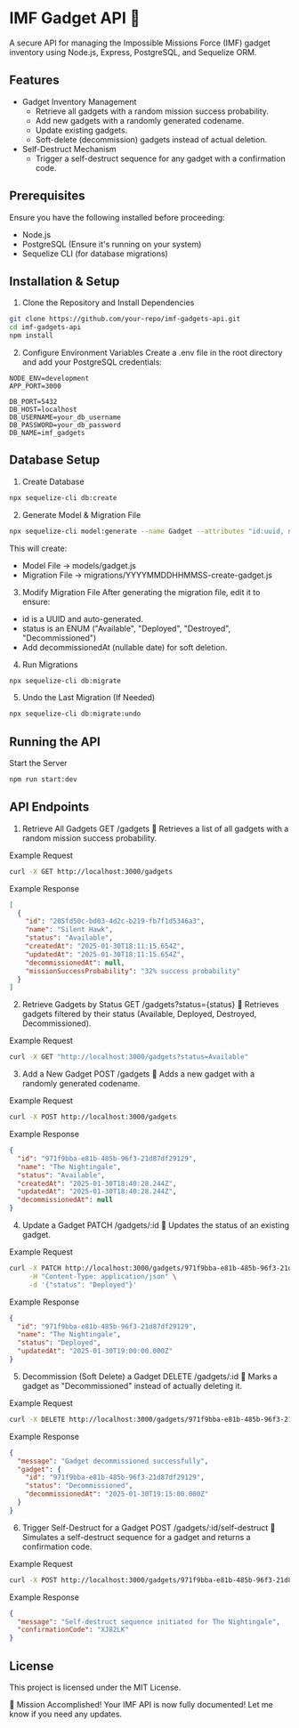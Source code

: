 # IMF Gadget API 🚀
A secure API for managing the Impossible Missions Force (IMF) gadget inventory using Node.js, Express, PostgreSQL, and Sequelize ORM.

## Features
- Gadget Inventory Management
  - Retrieve all gadgets with a random mission success probability.
  - Add new gadgets with a randomly generated codename.
  - Update existing gadgets.
  - Soft-delete (decommission) gadgets instead of actual deletion.
- Self-Destruct Mechanism
  - Trigger a self-destruct sequence for any gadget with a confirmation code.

## Prerequisites
Ensure you have the following installed before proceeding:
- Node.js
- PostgreSQL (Ensure it's running on your system)
- Sequelize CLI (for database migrations)

## Installation & Setup
1. Clone the Repository and Install Dependencies
```sh
git clone https://github.com/your-repo/imf-gadgets-api.git
cd imf-gadgets-api
npm install
```

2. Configure Environment Variables
Create a .env file in the root directory and add your PostgreSQL credentials:
```env
NODE_ENV=development
APP_PORT=3000
 
DB_PORT=5432
DB_HOST=localhost
DB_USERNAME=your_db_username
DB_PASSWORD=your_db_password
DB_NAME=imf_gadgets
```

## Database Setup
1. Create Database
```sh
npx sequelize-cli db:create
```
2. Generate Model & Migration File
```sh
npx sequelize-cli model:generate --name Gadget --attributes "id:uuid, name:string, status:string"
```
This will create:
- Model File → models/gadget.js
- Migration File → migrations/YYYYMMDDHHMMSS-create-gadget.js
3. Modify Migration File
After generating the migration file, edit it to ensure:
- id is a UUID and auto-generated.
- status is an ENUM ("Available", "Deployed", "Destroyed", "Decommissioned")
- Add decommissionedAt (nullable date) for soft deletion.
4. Run Migrations
```sh
npx sequelize-cli db:migrate
```
5. Undo the Last Migration (If Needed)
```sh
npx sequelize-cli db:migrate:undo
```

## Running the API
Start the Server
```sh
npm run start:dev
```

## API Endpoints
1. Retrieve All Gadgets
GET /gadgets
📌 Retrieves a list of all gadgets with a random mission success probability.

Example Request
```sh
curl -X GET http://localhost:3000/gadgets
```
Example Response
```json
[
  {
    "id": "205fd50c-bd03-4d2c-b219-fb7f1d5346a3",
    "name": "Silent Hawk",
    "status": "Available",
    "createdAt": "2025-01-30T18:11:15.654Z",
    "updatedAt": "2025-01-30T18:11:15.654Z",
    "decommissionedAt": null,
    "missionSuccessProbability": "32% success probability"
  }
]
```
2. Retrieve Gadgets by Status
GET /gadgets?status={status}
📌 Retrieves gadgets filtered by their status (Available, Deployed, Destroyed, Decommissioned).

Example Request
```sh
curl -X GET "http://localhost:3000/gadgets?status=Available"
```

3. Add a New Gadget
POST /gadgets
📌 Adds a new gadget with a randomly generated codename.

Example Request
```sh
curl -X POST http://localhost:3000/gadgets
```
Example Response
```json
{
  "id": "971f9bba-e81b-485b-96f3-21d87df29129",
  "name": "The Nightingale",
  "status": "Available",
  "createdAt": "2025-01-30T18:40:28.244Z",
  "updatedAt": "2025-01-30T18:40:28.244Z",
  "decommissionedAt": null
}
```

4. Update a Gadget
PATCH /gadgets/:id
📌 Updates the status of an existing gadget.

Example Request
```sh
curl -X PATCH http://localhost:3000/gadgets/971f9bba-e81b-485b-96f3-21d87df29129 \
     -H "Content-Type: application/json" \
     -d '{"status": "Deployed"}'
```
Example Response
```json
{
  "id": "971f9bba-e81b-485b-96f3-21d87df29129",
  "name": "The Nightingale",
  "status": "Deployed",
  "updatedAt": "2025-01-30T19:00:00.000Z"
}
```
5. Decommission (Soft Delete) a Gadget
DELETE /gadgets/:id
📌 Marks a gadget as "Decommissioned" instead of actually deleting it.

Example Request
```sh
curl -X DELETE http://localhost:3000/gadgets/971f9bba-e81b-485b-96f3-21d87df29129
```
Example Response
```json
{
  "message": "Gadget decommissioned successfully",
  "gadget": {
    "id": "971f9bba-e81b-485b-96f3-21d87df29129",
    "status": "Decommissioned",
    "decommissionedAt": "2025-01-30T19:15:00.000Z"
  }
}
```
6. Trigger Self-Destruct for a Gadget
POST /gadgets/:id/self-destruct
📌 Simulates a self-destruct sequence for a gadget and returns a confirmation code.

Example Request
```sh
curl -X POST http://localhost:3000/gadgets/971f9bba-e81b-485b-96f3-21d87df29129/self-destruct
```
Example Response
```json
{
  "message": "Self-destruct sequence initiated for The Nightingale",
  "confirmationCode": "XJ82LK"
}
```

## License
This project is licensed under the MIT License.

🚀 Mission Accomplished! Your IMF API is now fully documented! Let me know if you need any updates. 
